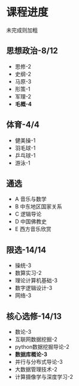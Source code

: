 # 课程进度
未完成则加粗
## 思想政治-8/12
- 思修-2
- 史纲-2
- 马原-3
- 形策-1
- 军理-2
- **毛概-4**
## 体育-4/4
- 健美操-1
- 羽毛球-1
- 乒乓球-1
- 游泳-1
## 通选
- A 音乐与数学
- B 中东地区国家关系 
- C 逻辑导论
- D 中国佛教史
- E 西方音乐欣赏
## 限选-14/14
- 操统-3
- 数算实习-2
- 理论计算机基础-3
- 数字逻辑设计-3
- 网络-3
## 核心选修-14/13
- 数论-3
- 互联网数据挖掘-2
- python数据挖掘导论-2
- **数据库概论-3**
- 并行与分布式导论-3
- 大数据管理技术-2
- 计算摄像学与深度学习-2
